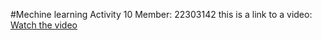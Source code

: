 #Mechine learning Activity 10
Member: 22303142
this is a link to a video:
[Watch the video](https://drive.google.com/file/d/1Dc-vHxwx73DzCIRaHIQh9484a9cgP4XN/view?usp=sharing)
